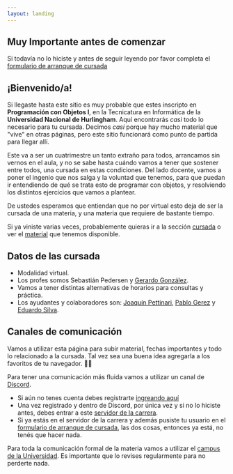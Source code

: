 ```yaml
---
layout: landing
---
```


## Muy Importante antes de comenzar
Si todavía no lo hiciste y antes de seguír leyendo por favor completa el [formulario de arranque de cursada](https://forms.gle/GBBPQvpW4cdpgF8z6) 

## ¡Bienvenido/a!

Si llegaste hasta este sitio es muy probable que estes inscripto en **Programación con Objetos I**, en la Tecnicatura en Informática de la **Universidad Nacional de Hurlingham**. Aquí encontrarás _casi_ todo lo necesario para tu cursada. Decimos _casi_ porque hay mucho material que "vive" en otras páginas, pero este sitio funcionará como punto de partida para llegar allí.

Este va a ser un cuatrimestre un tanto extraño para todos, arrancamos sin vernos en el aula, y no se sabe hasta cuándo vamos a tener que sostener entre todos, una cursada en estas condiciones.
Del lado docente, vamos a poner el ingenio que nos salga y la voluntad que tenemos, para que puedan ir entendiendo de qué se trata esto de programar con objetos, y resolviendo los distintos ejercicios que vamos a plantear. 

De ustedes esperamos que entiendan que no por virtual esto deja de ser la cursada de una materia, y una materia que requiere de bastante tiempo.

Si ya viniste varias veces, probablemente quieras ir a la sección [cursada](/cursada) o ver el [material](/material) que tenemos disponible.


## Datos de las cursada

* Modalidad virtual. 
* Los profes somos Sebastián Pedersen y [Gerardo González](https://youtu.be/Mz30L5TGsfY).
* Vamos a tener distintas alternativas de horarios para consultas y práctica.
* Los ayudantes y colaboradores son: [Joaquín Pettinari](https://youtu.be/wdx8u8kYviI), [Pablo Gerez](https://youtu.be/eoKzShB9dqo) y [Eduardo Silva](https://youtu.be/B29n7TmXOKA).

## Canales de comunicación

Vamos a utilizar esta página para subir material, fechas importantes y todo lo relacionado a la cursada. Tal vez sea una buena idea agregarla a los favoritos de tu navegador. :link::globe_with_meridians:

Para tener una comunicación más fluida vamos a utilizar un canal de [Discord](https://www.discordapp.com).
* Si aún no tenes cuenta debes registrarte [ingreando aquí](https://www.discordapp.com)
* Una vez registrado y dentro de Discord, por única vez y si no lo hiciste antes, debes entrar a este  [servidor de la carrera](https://discord.gg/2mCuDPN).
* Si ya estás en el servidor de la carrera y además pusiste tu usuario en el [formulario de arranque de cursada]( https://forms.gle/GBBPQvpW4cdpgF8z6), las dos cosas, entonces ya está, no tenés que hacer nada.

Para toda la comunicación formal de la materia vamos a utilizar el [campus de la Universidad](http://campus.unahur.edu.ar/). Es importante que lo revises regularmente para no perderte nada.


